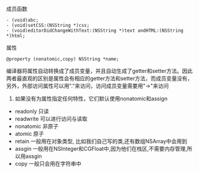 
成员函数

```
- (void)abc;
- (void)setCSS:(NSString *)css;
- (void)editorDidChangeWithText:(NSString *)text andHTML:(NSString *)html;
```

属性

```
@property (nonatomic,copy) NSString *name;
```

编译器将属性自动转换成了成员变量，并且自动生成了getter和setter方法。因此两者最直观的区别是属性会有相应的getter方法和setter方法，而成员变量没有，另外，外部访问属性可以用"."来访问，访问成员变量需要用"->"来访问



1. 如果没有为属性指定任何特性，它们默认使用nonatomic和assign

* readonly 只读
* readwrite 可以进行访问与读取
* nonatomic 非原子
* atomic 原子
* retain 一般用在对象类型, 比如我们自己写的类,还有数组NSArray中会用到
* assgin 一般用在NSInteger和CGFloat中,因为他们在栈区,不需要内存管理,所以用assgin
* copy 一般只会用在字符串中